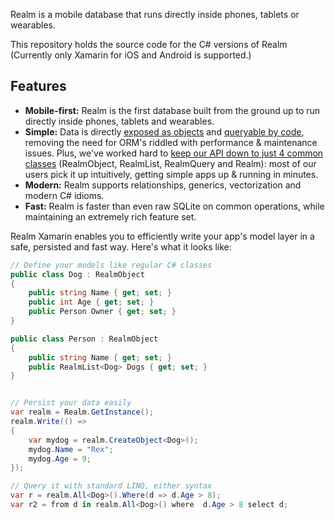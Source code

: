 Realm is a mobile database that runs directly inside phones, tablets or wearables.

This repository holds the source code for the C# versions of Realm (Currently only Xamarin for iOS and Android is supported.)

## Features

* **Mobile-first:** Realm is the first database built from the ground up to run directly inside phones, tablets and wearables.
* **Simple:** Data is directly [exposed as objects](https://realm.io/docs/xamarin/latest/#models) and [queryable by code](https://realm.io/docs/xamarin/latest/#queries), removing the need for ORM's riddled with performance & maintenance issues. Plus, we've worked hard to [keep our API down to just 4 common classes](https://realm.io/docs/xamarin/latest/api/) (RealmObject, RealmList, RealmQuery and Realm): most of our users pick it up intuitively, getting simple apps up & running in minutes.
* **Modern:** Realm supports relationships, generics, vectorization and modern C# idioms.
* **Fast:** Realm is faster than even raw SQLite on common operations, while maintaining an extremely rich feature set.

Realm Xamarin enables you to efficiently write your app's model layer in a safe, persisted and fast way. Here's what it looks like:

```csharp
// Define your models like regular C# classes
public class Dog : RealmObject 
{
    public string Name { get; set; }
    public int Age { get; set; }
    public Person Owner { get; set; }
}

public class Person : RealmObject 
{
    public string Name { get; set; }
    public RealmList<Dog> Dogs { get; set; } 
}


// Persist your data easily
var realm = Realm.GetInstance();
realm.Write(() => 
{
    var mydog = realm.CreateObject<Dog>();
    mydog.Name = "Rex";
    mydog.Age = 9;
});

// Query it with standard LINQ, either syntax
var r = realm.All<Dog>().Where(d => d.Age > 8);
var r2 = from d in realm.All<Dog>() where  d.Age > 8 select d;
```



